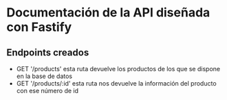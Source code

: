 # Documentación de la API diseñada con Fastify 

## Endpoints creados
- GET '/products' esta ruta devuelve los productos de los que se dispone en la base de datos
- GET '/products/:id' esta ruta nos devuelve la información del producto con ese número de id 